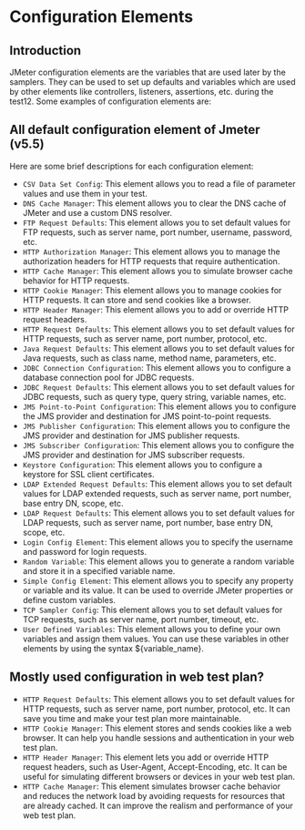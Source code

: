 # Configuration Elements

## Introduction
JMeter configuration elements are the variables that are used later by the samplers. They can be used to set up defaults and variables which are used by other elements like controllers, listeners, assertions, etc. during the test12. Some examples of configuration elements are:

## All default configuration element of Jmeter (v5.5)
Here are some brief descriptions for each configuration element:

- `CSV Data Set Config`: This element allows you to read a file of parameter values and use them in your test.
- `DNS Cache Manager`: This element allows you to clear the DNS cache of JMeter and use a custom DNS resolver.
- `FTP Request Defaults`: This element allows you to set default values for FTP requests, such as server name, port number, username, password, etc.
- `HTTP Authorization Manager`: This element allows you to manage the authorization headers for HTTP requests that require authentication.
- `HTTP Cache Manager`: This element allows you to simulate browser cache behavior for HTTP requests.
- `HTTP Cookie Manager`: This element allows you to manage cookies for HTTP requests. It can store and send cookies like a browser.
- `HTTP Header Manager`: This element allows you to add or override HTTP request headers.
- `HTTP Request Defaults`: This element allows you to set default values for HTTP requests, such as server name, port number, protocol, etc.
- `Java Request Defaults`: This element allows you to set default values for Java requests, such as class name, method name, parameters, etc.
- `JDBC Connection Configuration`: This element allows you to configure a database connection pool for JDBC requests.
- `JDBC Request Defaults`: This element allows you to set default values for JDBC requests, such as query type, query string, variable names, etc.
- `JMS Point-to-Point Configuration`: This element allows you to configure the JMS provider and destination for JMS point-to-point requests.
- `JMS Publisher Configuration`: This element allows you to configure the JMS provider and destination for JMS publisher requests.
- `JMS Subscriber Configuration`: This element allows you to configure the JMS provider and destination for JMS subscriber requests.
- `Keystore Configuration`: This element allows you to configure a keystore for SSL client certificates.
- `LDAP Extended Request Defaults`: This element allows you to set default values for LDAP extended requests, such as server name, port number, base entry DN, scope, etc.
- `LDAP Request Defaults`: This element allows you to set default values for LDAP requests, such as server name, port number, base entry DN, scope, etc.
- `Login Config Element`: This element allows you to specify the username and password for login requests.
- `Random Variable`: This element allows you to generate a random variable and store it in a specified variable name.
- `Simple Config Element`: This element allows you to specify any property or variable and its value. It can be used to override JMeter properties or define custom variables.
- `TCP Sampler Config`: This element allows you to set default values for TCP requests, such as server name, port number, timeout, etc.
- `User Defined Variables`: This element allows you to define your own variables and assign them values. You can use these variables in other elements by using the syntax ${variable_name}.


## Mostly used configuration in web test plan?
  
- `HTTP Request Defaults`: This element allows you to set default values for HTTP requests, such as server name, port number, protocol, etc. It can save you time and make your test plan more maintainable.
- `HTTP Cookie Manager`: This element stores and sends cookies like a web browser. It can help you handle sessions and authentication in your web test plan.
- `HTTP Header Manager`: This element lets you add or override HTTP request headers, such as User-Agent, Accept-Encoding, etc. It can be useful for simulating different browsers or devices in your web test plan.
- `HTTP Cache Manager`: This element simulates browser cache behavior and reduces the network load by avoiding requests for resources that are already cached. It can improve the realism and performance of your web test plan.
